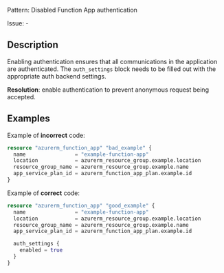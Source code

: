 Pattern: Disabled Function App authentication

Issue: -

## Description

Enabling authentication ensures that all communications in the application are authenticated. The `auth_settings` block needs to be filled out with the appropriate auth backend settings.

**Resolution**: enable authentication to prevent anonymous request being accepted.

## Examples

Example of **incorrect** code:

```terraform
resource "azurerm_function_app" "bad_example" {
  name                = "example-function-app"
  location            = azurerm_resource_group.example.location
  resource_group_name = azurerm_resource_group.example.name
  app_service_plan_id = azurerm_function_app_plan.example.id
}
```

Example of **correct** code:

```terraform
resource "azurerm_function_app" "good_example" {
  name                = "example-function-app"
  location            = azurerm_resource_group.example.location
  resource_group_name = azurerm_resource_group.example.name
  app_service_plan_id = azurerm_function_app_plan.example.id

  auth_settings {
    enabled = true
  }
}
```